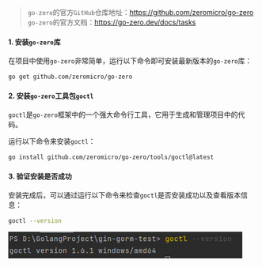 > `go-zero`的官方`GitHub`仓库地址：https://github.com/zeromicro/go-zero
> `go-zero`的官方文档：https://go-zero.dev/docs/tasks

#### 1. 安装`go-zero`库

在项目中使用`go-zero`非常简单，运行以下命令即可安装最新版本的`go-zero`库：

```bash
go get github.com/zeromicro/go-zero
```

#### 2. 安装`go-zero`工具包`goctl`

`goctl`是`go-zero`框架中的一个强大命令行工具，它用于生成和管理项目中的代码。

运行以下命令来安装`goctl`：

```bash
go install github.com/zeromicro/go-zero/tools/goctl@latest
```

#### 3. 验证安装是否成功

安装完成后，可以通过运行以下命令来检查`goctl`是否安装成功以及查看版本信息：

```sh
goctl --version
```

![image-20240123091909860](image/image-20240123091909860.png)
